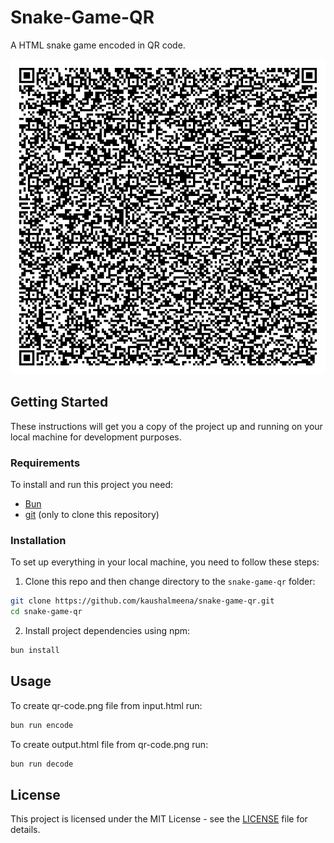 # Snake-Game-QR

A HTML snake game encoded in QR code.

![QR-Code](./qr-code.png)

## Getting Started

These instructions will get you a copy of the project up and running on your local machine for development purposes.

### Requirements

To install and run this project you need:

- [Bun](https://bun.sh/ "Bun")
- [git](https://git-scm.com/downloads "git") (only to clone this repository)

### Installation

To set up everything in your local machine, you need to follow these steps:

1. Clone this repo and then change directory to the `snake-game-qr` folder:

```bash
git clone https://github.com/kaushalmeena/snake-game-qr.git
cd snake-game-qr
```

2. Install project dependencies using npm:

```bash
bun install
```

## Usage

To create qr-code.png file from input.html run:

```bash
bun run encode
```

To create output.html file from qr-code.png run:

```bash
bun run decode
```

## License

This project is licensed under the MIT License - see the [LICENSE](LICENSE) file for details.
